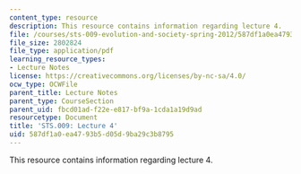 ```yaml
---
content_type: resource
description: This resource contains information regarding lecture 4.
file: /courses/sts-009-evolution-and-society-spring-2012/587df1a0ea4793b5d05d9ba29c3b8795_MITSTS_009S12_lec4.pdf
file_size: 2802824
file_type: application/pdf
learning_resource_types:
- Lecture Notes
license: https://creativecommons.org/licenses/by-nc-sa/4.0/
ocw_type: OCWFile
parent_title: Lecture Notes
parent_type: CourseSection
parent_uid: fbcd01ad-f22e-e817-bf9a-1cda1a19d9ad
resourcetype: Document
title: 'STS.009: Lecture 4'
uid: 587df1a0-ea47-93b5-d05d-9ba29c3b8795
---
```

This resource contains information regarding lecture 4.